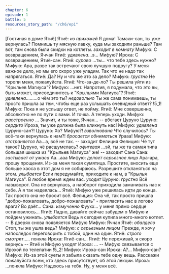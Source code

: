 ```yaml
---
chapter: 6
episode: 1
battle: 5
resources_story_path: "/ch6/ep1"
---
```

[Гостиная в доме Ятиё]
Ятиё: *из прихожей* Я дома! Тамаки-сан, ты уже вернулась? Помнишь ту мясную лавку, куда мы заходили раньше? Там вот, там снова были скидки на котлеты. *заходит в комнату*
Мифую: С возвращением, Яччан
Ятиё: *удивлена*...э... Мифую?
Ироха: С возвращением, Ятиё-сан.
Ятиё: *сурово* ...ты... что тебе здесь нужно?
Мифую: Ара, разве так встречают свою лучшую подругу? У меня важное дело, но мы его скоро уже уладим. Так что не надо так напрягаться.
Ятиё: Да? Ну и что же это за дело?
Мифую: *грустно* Не торопи меня, пожалуйста.
Ятиё: Что-за-де-ло? Ты решила уйти из "Крыльев Магиуса"?
Мифую: ...нет. Напротив, я подумала, что это вы, быть может, присоединитесь к "Крыльями Магиуса"?
Ятиё: *удивлена*.........о чём это ты? *недовольно* Ты же сама понимаешь, ты просто пришла за тем, чтобы еще раз услышать очевидный ответ?
!5_1!
Мифую: Пока я не услышу ответ, не пойму.
Ятиё: Мне совершенно, абсолютно не по пути с вами. И точка. А теперь уходи.
Мифую: *расстроенно* ... Значит, и ты тоже, Яччан...
-- вбегает Цуруно
Цуруно: *сердито* Ироха, ты уже должна была кликнуть нас!
Мифую: *удивлена* Цуруно-сан?!
Цуруно: Хо? Мифую?! *взволнована* Что случилось? Ты всё-таки вернулась к нам?! *бросается обниматься* Урааа!
Мифую: *отстраняется* Аа...а, всё не так.
-- заходит Фелиция
Фелиция: Чё тут такое? Цуруно, чё расшумелась? *офигевая* ...эй, ты же та самая типа большая шишка из "Крыльев Магиуса" же!
-- заходит Сана
Сана: *застывает от ужаса* Аа...ааа
Мифую: *делает серьезное лицо* Ара-ара, прошу прощения. Из-за меня такая сумятица. Простите, вносить еще больше хаоса в этот дом я не собираюсь. Разрешите откланяться на этом. *улыбается* Если передумайте, приходите к нам, в "Крылья Магиуса". В любое время ждем вас. *уходит*
Цуруно: *грустно* Всё навыворот. Она не вернулась, а наоборот приходила заманивать нас к себе. А я так надеялась...
Ятиё: Мифую уже решилась идти до конца. Так просто она не бросит всё.
Фелиция: Она чё, так просто пришла "добро-пожаловать, добро-пожаловать" - пригласить нас в логово врага? Во даёт...
Сана: *измученно* Фуухх... у меня прямо сердце остановилось...
Ятиё: Ладно, давайте сейчас забудем о Мифую и пойдем ужинать. *улыбается* Ведь я сегодня купила много-много котлет.
-- В дверях снова появляется Мифую
Мифую: Яччан
Ятиё: *обалдело* Стоп, ты же ушла ведь?
Мифую: *с серьезным лицом* Прежде, я хочу напоследок переговорить с тобой, один на один.
Ятиё: *строго смотрит*..... поняла
Ироха: Ятиё-сан...
Ятиё: Не переживай, я скоро вернусь
-- Ятиё и Мифую уходят
Ироха: ...
-- Мифую связывается с Ирохой по телепатии
!5_2!
Мифую: Ироха-сан
Ироха: А?... Мифую-сан?
Мифую: Из-за этой суеты я забыла сказать тебе одну вещь. Расскажи пожалуйста всем, кто здесь присутствует, об этой лекции.
Ироха: ...поняла
Мифую: Надеюсь на тебя. Ну, у меня всё.
